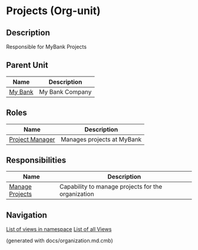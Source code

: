 # Projects (Org-unit)
## Description
Responsible for MyBank Projects


## Parent Unit
| Name | Description |
|---|---|
| [My Bank](../../mybank/my-bank-organization.md) | My Bank Company |

## Roles
| Name | Description |
|---|---|
| [Project Manager](../../mybank/project-management/project-manager.md) | Manages projects at MyBank |

## Responsibilities
| Name | Description |
|---|---|
| [Manage Projects](../../mybank/project-management/manage-projects.md) | Capability to manage projects for the organization |


## Navigation
[List of views in namespace](./views-in-namespace.md)
[List of all Views](../../views.md)

(generated with docs/organization.md.cmb)
